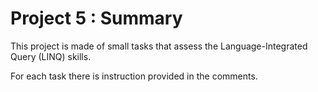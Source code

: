 # Project 5 : Summary
This project is made of small tasks that assess the Language-Integrated Query (LINQ) skills.

For each task there is instruction provided in the comments.
